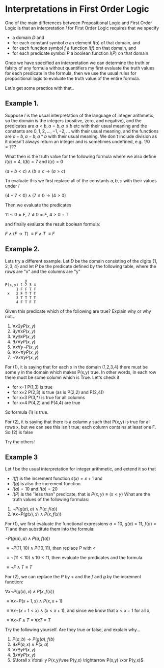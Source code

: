 # Interpretations in First Order Logic

One of the main differences between Propositional Logic and First Order Logic is that an interpretation $I$
for First Order Logic requires that we specify 
* a domain $D$ and
* for each constant symbol $a$ an element $I(a)$ of that domain, and
* for each function symbol $f$ a function $I(f)$ on that domain, and
* for each predicate symbol $P$ a boolean function $I(P)$ on that domain

Once we have specified an interpretation we can determine the truth or falsity of any formula 
without quantifiers my first evaluate the truth values for each predicate in the formula, then
we use the usual rules for propositional logic to evaluate the truth value of the entire formula.

Let's get some practice with that..

## Example 1.
Suppose $I$ is the usual interpretation of the language of integer arithmetic, so the domain is the
integers (positive, zero, and negative), and the predicates are $a\lt b, a=b, a\le b$ etc with their
usual meaning and the constants are $0,1,2,..., -1,-2,...$ with their usual meaning, and the functions
are $a+b, a-b, a*b$ with their usual meaning. We don't include division as it doesn't always return an integer
and is sometimes undefined, e.g. $1/0 = ???$

What then is the truth value for the following formula where we also define
$I(a)=4$, $I(b)=7$ and $I(c)=0$

$(a+b \lt c) \wedge (b\le c \rightarrow (a\gt c)$

To evaluate this we first replace all of the constants $a,b,c$ with their values under $I$

$(4+7 \lt 0) \wedge (7\le 0 \rightarrow (4\gt 0)$

Then we evaluate the predicates

$11\lt 0 = F$, $7 \le 0 = F$, $4 \gt 0$ = T

and finally evaluate the result boolean formula:

$F \wedge (F \rightarrow T)$
$\equiv F \wedge T$
$\equiv F$

## Example 2.
Lets try a different example. Let $D$ be the domain consisting of the digits $\{1,2,3,4\}$
and let $P$ be the predicate defined by the following table, where the rows are "x" and the columns are "y"
```
         y
P(x,y) 1 2 3 4
     1 F F T F
 x   2 F T T T
     3 T T T T
     4 F T F T
```

Given this predicate which of the following are true?
Explain why or why not...
1. $\forall x \exists y P(x,y)$
2. $\exists y \forall x P(x,y)$
3. $\forall y \exists x P(x,y)$
4. $\exists x \forall y P(x,y)$
5. $\forall x \forall y \neg P(x,y)$
6. $\forall x \neg \forall y P(x,y)$
7. $\neg \forall x \forall y P(x,y)$

For (1), it is saying that for each x in the domain (1,2,3,4) there must be some y in the domain
which makes P(x,y) true. In other words, in each row there must be some column which is True.
Let's check it
* for x=1 P(1,3) is true
* for x=2 P(2,3) is true (as is P(2,2) and P(2,4))
* for x=3 P(3,*) is true for all columns
* for x=4 P(4,2) and P(4,4) are true

So formula (1) is true.

For (2), it is saying that there is a column y such that P(x,y) is true for all rows x,
but we can see this isn't true; each column contains at least one F. So (2) is false

Try the others!

## Example 3
Let $I$ be the usual interpretation for integer arithmetic, and extend it so that
* $I(f)$ is the increment function $s(x)=x+1$ and
* $I(g)$ is also the increment function
* $I(a)=10$ and $I(b)=20$
* $I(P)$ is the "less than" predicate, that is  $P(x,y) \equiv (x\lt y)$
What are the truth values of the following formulas:

1. $\neg P(g(a),a) \wedge P(a,f(a))$
2. $\forall x \neg P(g(x),x) \wedge P(x,f(x))$

For (1), we first evaluate the functional expressions $a=10$, $g(a)=11$, $f(a)=11$
and then substitute them into the formula:

$\neg P(g(a),a) \wedge P(a,f(a))$

$\equiv \neg P(11,10) \wedge P(10,11)$, then replace P with $\lt$

$\equiv \neg(11<10) \wedge 10<11$, then evaluate the predicates and the formula

$\equiv \neg F \wedge T \equiv T$

For (2), we can replace the $P$ by $\lt$ and the $f$ and $g$ by the increment function:

$\forall x \neg P(g(x),x) \wedge P(x,f(x))$

$\equiv \forall x \neg P(x+1,x) \wedge P(x,x+1)$

$\equiv \forall x \neg (x+1\lt x) \wedge (x\lt x+1)$, and since we know that $x\lt x+1$ for all x, 

$\equiv \forall x \neg F \wedge T \equiv \forall x T \equiv T$

Try the following yourself. Are they true or false, and explain why...

1. $P(a,b) \rightarrow P(g(a),f(b)$
2. $\exists x P(a,x) \wedge P(x,a)$
3. $\forall x \exists y  P(x,y)$
4. $\exists x \forall y  P(x,y)$
5. $\forall x \forall y P(x,y)\vee P(y,x) \rightarrow P(x,y) \xor P(y,x)$



